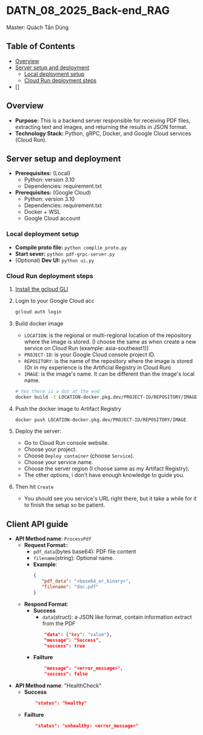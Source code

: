 # DATN_08_2025_Back-end_RAG
 Master: Quách Tấn Dũng

<!-- TABLE OF CONTENTS -->

## Table of Contents

- [Overview](#overview)
- [Server setup and deployment](#server-setup-and-deployment)
  - [Local deployment setup](#local-deployment-setup)
  - [Cloud Run deployment steps](#cloud-run-deployment-steps)
- []
## Overview

- **Purpose:** This is a backend server responsible for receiving PDF files, extracting text and images, and returning the results in JSON format.
- **Technology Stack:** Python, gRPC, Docker, and Google Cloud services (Cloud Run).

## Server setup and deployment

- **Prerequisites:** (Local)
  - Python: version 3.10
  - Dependencies: requirement.txt
- **Prerequisites:** (Google Cloud)
  - Python: version 3.10
  - Dependencies: requirement.txt
  - Docker + WSL
  - Google Cloud account
 
### Local deployment setup
- **Compile proto file:** `python complie_proto.py`
- **Start sever:** `python pdf-grpc-server.py`
- (Optional) **Dev UI:** `python ui.py`

### Cloud Run deployment steps
1. [Install the gcloud GLI](https://cloud.google.com/sdk/docs/install)
2. Login to your Google Cloud acc
   ```bash
   gcloud auth login
   ```
3. Build docker image
   - `LOCATION`: is the regional or multi-regional location of the repository where the image is stored. [I choose the same as when create a new service on Cloud Run (example: asia-southeast1)]
   - `PROJECT-ID`: is your Google Cloud console project ID.
   - `REPOSITORY`: is the name of the repository where the image is stored (Or in my experience is the Artificial Registry in Cloud Run)
   - `IMAGE`: is the image's name. It can be different than the image's local name.
   
   ```bash
   # Yes there is a dot at the end
   docker build -t LOCATION-docker.pkg.dev/PROJECT-ID/REPOSITORY/IMAGE .
   ```
   
4. Push the docker image to Artifact Registry
   ```bash
   docker push LOCATION-docker.pkg.dev/PROJECT-ID/REPOSITORY/IMAGE
   ```
5. Deploy the server:
   - Go to Cloud Run console website.
   - Choose your project.
   - Choose `Deploy container` (choose `Service`).
   - Choose your service name.
   - Choose the server region (I choose same as my Artifact Registry).
   - The other options, i don't have enough knowledge to guide you.
6. Then hit `Create`
   - You should see you service's URL right there, but it take a while for it to finish the setup so be patient.

## Client API guide
- **API Method name**: `ProcessPdf`
  - **Request Format:**:
     - `pdf_data`(bytes base64): PDF file content
     - `filename`(string): Optional name. 
     - **Example**:
       ```json
       {
          "pdf_data": "<base64_or_binary>",
          "filename": "doc.pdf"
       }
       ```
  - **Respond Format**:
    - **Success**
      - `data`(struct): a JSON like format, contain information extract from the PDF
      ```json
          "data": {"key": "value"},
          "message": "Success",
          "success": true
      ```
    - **Failture**
      ```json
          "message": "<error_message>",
          "success": false
      ```
 - **API Method name**: "HealthCheck"
    - **Success**
      ```json
          "status": "healthy"
      ```
    - **Failture**
      ```json
          "status": "unhealthy: <error_message>"
      ```
